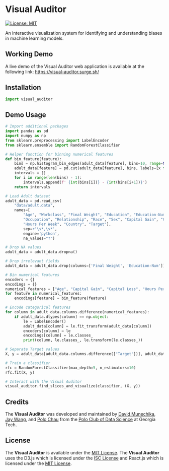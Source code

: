 # Visual Auditor
[![License: MIT](https://img.shields.io/badge/License-MIT-yellow.svg)](https://opensource.org/licenses/MIT)

An interactive visualization system for identifying and understanding biases in machine learning models.

## Working Demo

A live demo of the Visual Auditor web application is available at the following link:
https://visual-auditor.surge.sh/

## Installation

```python
import visual_auditor
```

## Demo Usage
```python
# Import additional packages
import pandas as pd
import numpy as np
from sklearn.preprocessing import LabelEncoder
from sklearn.ensemble import RandomForestClassifier
```

```python
# Helper function for binning numerical features
def bin_feature(feature):
    bins = np.histogram_bin_edges(adult_data[feature], bins=10, range=None, weights=None)
    adult_data[feature] = pd.cut(adult_data[feature], bins, labels=[x for x in range(len(bins) - 1)], right=True, include_lowest=True, duplicates='drop')
    intervals = []
    for i in range(len(bins) - 1):
        intervals.append(f' {int(bins[i])} - {int(bins[i+1])}')
    return intervals
```

```python
# Load Adult dataset
adult_data = pd.read_csv(
    "data/adult.data",
    names=[
        "Age", "Workclass", "Final Weight", "Education", "Education-Num", "Marital Status",
        "Occupation", "Relationship", "Race", "Sex", "Capital Gain", "Capital Loss",
        "Hours Per Week", "Country", "Target"],
        sep=r'\s*,\s*',
        engine='python',
        na_values="?")

# Drop NA values
adult_data = adult_data.dropna()

# Drop irrelevant fields
adult_data = adult_data.drop(columns=['Final Weight', 'Education-Num'])

# Bin numerical features
encoders = {}
encodings = {}
numerical_features = ["Age", "Capital Gain", "Capital Loss", "Hours Per Week"]
for feature in numerical_features:
    encodings[feature] = bin_feature(feature)

# Encode categorical features
for column in adult_data.columns.difference(numerical_features):
    if adult_data.dtypes[column] == np.object:
        le = LabelEncoder()
        adult_data[column] = le.fit_transform(adult_data[column])
        encoders[column] = le
        encodings[column] = le.classes_
        print(column, le.classes_, le.transform(le.classes_))

# Separate Target values
X, y = adult_data[adult_data.columns.difference(["Target"])], adult_data["Target"]

# Train a classifier
rfc = RandomForestClassifier(max_depth=5, n_estimators=10)
rfc.fit(X, y)
```

```python
# Interact with the Visual Auditor
visual_auditor.find_slices_and_visualize(classifier, (X, y))
```


## Credits
The **Visual Auditor** was developed and maintained by [David Munechika](https://github.com/davidmunechika), [Jay Wang](https://github.com/xiaohk), and [Polo Chau](https://www.cc.gatech.edu/~dchau/) from the [Polo Club of Data Science](https://poloclub.github.io/) at Georgia Tech.

## License
The **Visual Auditor** is available under the  [MIT License](LICENSE).
The **Visual Auditor** uses the D3.js which is licensed under the [ISC License](https://github.com/d3/d3/blob/main/LICENSE) and React.js which is licensed under the [MIT License](https://github.com/facebook/react/blob/main/LICENSE).
